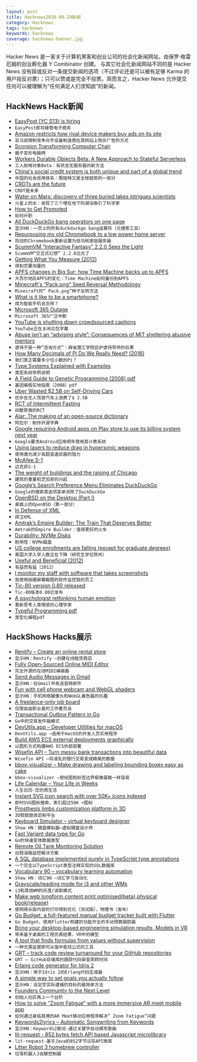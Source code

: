 ```yaml
---
layout: post
title: Hacknews2020-09-29新闻
category: Hacknews
tags: hacknews
keywords: hacknews
coverage: hacknews-banner.jpg
---
```


Hacker News 是一家关于计算机黑客和创业公司的社会化新闻网站，由保罗·格雷厄姆的创业孵化器 Y Combinator 创建。
与其它社会化新闻网站不同的是 Hacker News 没有踩或反对一条提交新闻的选项（不过评论还是可以被有足够 Karma 的用户投反对票）；只可以赞或是完全不投票。简而言之，Hacker News 允许提交任何可以被理解为“任何满足人们求知欲”的新闻。

## HackNews Hack新闻


- [EasyPost (YC S13) is hiring](https://www.easypost.com/careers)
- `EasyPost即将接管电子商务`
- [Amazon restricts how rival device makers buy ads on its site](https://www.wsj.com/articles/amazon-restricts-advertising-competitor-device-makers-roku-arlo-11600786638)
- `亚马逊限制竞争对手设备制造商在其网站上购买广告的方式`
- [Scorpion Transforming Computer Chair](https://www.cluvens.net/news/this-villainous-scorpion-can-transform)
- `蝎子变形电脑椅`
- [Workers Durable Objects Beta: A New Approach to Stateful Serverless](https://blog.cloudflare.com/introducing-workers-durable-objects/)
- `工人耐用对象Beta：有状态无服务器的新方法`
- [China's social credit system is both unique and part of a global trend](https://tutanota.com/blog/posts/social-credit-system-china/)
- `中国的社会信用体系：既独特又是全球趋势的一部分`
- [CRDTs are the future](https://josephg.com/blog/crdts-are-the-future/)
- `CRDT是未来`
- [Water on Mars: discovery of three buried lakes intrigues scientists](https://www.nature.com/articles/d41586-020-02751-1)
- `火星上的水：发现了三个埋在地下的湖泊吸引了科学家`
- [How to Get Promoted](https://defmacro.substack.com/p/how-to-get-promoted)
- `如何升职`
- [All DuckDuckGo bang operators on one page](https://mosermichael.github.io/duckduckbang/html/main.html)
- `显示HN：一页上的所有duckduckgo bang运算符（元搜索工具）`
- [Repurposing my old Chromebook to a low power home server](https://tamas.dev/repurpose/asus/c300/chromebook/home/server/chromeos/linux/docker/containers/2020/09/28/repurpose-chromebook-low-power-home-server.html)
- `将旧的Chromebook重新设置为低功耗家庭服务器`
- [ScummVM “Interactive Fantasy” 2.2.0 Sees the Light](https://www.scummvm.org/news/20200927/)
- `ScummVM“交互式幻想” 2.2.0见光了`
- [Getting What You Measure (2012)](https://queue.acm.org/detail.cfm?id=2229115)
- `得到您要测量的`
- [APFS changes in Big Sur: how Time Machine backs up to APFS](https://eclecticlight.co/2020/06/29/apfs-changes-in-big-sur-how-time-machine-backs-up-to-apfs-and-more/)
- `大苏尔地区APFS的变化：Time Machine如何备份到APFS`
- [Minecraft's “Pack.png” Seed Reversal Methodology](https://docs.google.com/document/d/1PpZqHWXPLjOsXf_T7uyH4rWuxUMxzBlxvv5gm19P_Z8/edit#)
- `Minecraft的“ Pack.png”种子反转方法`
- [What is it like to be a smartphone?](http://www.roughtype.com/?p=8528)
- `成为智能手机会怎样？`
- [Microsoft 365 Outage](https://status.office365.com)
- `Microsoft 365广泛中断`
- [YouTube is shutting down crowdsourced captions](https://arstechnica.com/gadgets/2020/09/youtube-celebrates-deaf-awareness-week-by-killing-crowd-sourced-captions/)
- `YouTube正在关闭众包字幕`
- [Abuse isn’t an “advising style”: Consequences of MIT sheltering abusive mentors](https://blog.usejournal.com/abuse-isnt-an-advising-style-the-consequences-of-mit-sheltering-abuse-behind-mentorship-e77b029bc19a)
- `虐待不是一种“咨询方式”：麻省理工学院庇护虐待导师的后果`
- [How Many Decimals of Pi Do We Really Need? (2016)](https://www.jpl.nasa.gov/edu/news/2016/3/16/how-many-decimals-of-pi-do-we-really-need/)
- `我们真正需要多少位小数的Pi？ `
- [Type Systems Explained with Examples](https://thevaluable.dev/type-system-explained/)
- `类型系统举例说明`
- [A Field Guide to Genetic Programming (2008) pdf](http://libros.metabiblioteca.org:8080/bitstream/001/184/4/978-1-4092-0073-4.pdf)
- `基因编程实地指南（2008）pdf`
- [Uber Wasted $2.5B on Self-Driving Cars](https://www.theinformation.com/articles/infighting-busywork-missed-warnings-how-uber-wasted-2-5-billion-on-self-driving-cars)
- `优步在无人驾驶汽车上浪费了$ 2.5B`
- [RCT of Intermittent Fasting](https://jamanetwork.com/journals/jamainternalmedicine/fullarticle/2771095)
- `间歇禁食的RCT`
- [Alar: The making of an open-source dictionary](https://zerodha.tech/blog/alar-the-making-of-an-open-source-dictionary/)
- `阿拉尔：制作开源字典`
- [Google requiring Android apps on Play store to use its billing system next year](https://9to5google.com/2020/09/28/google-play-android-billing/)
- `Google要求Android应用明年使用其计费系统`
- [Using lasers to reduce drag in hypersonic weapons](https://www.thedrive.com/the-war-zone/33859/blasting-the-air-in-front-of-hypersonic-vehicles-with-lasers-could-unlock-unprecedented-speeds)
- `使用激光减少高超音速武器的阻力`
- [McAfee S-1](https://www.sec.gov/Archives/edgar/data/1783317/000119312520256766/d89887ds1.htm)
- `迈克菲S-1`
- [The weight of buildings and the raising of Chicago](https://leancrew.com/all-this/2020/09/weighing-in/)
- `建筑的重量和芝加哥的兴起`
- [Google’s Search Preference Menu Eliminates DuckDuckGo](https://spreadprivacy.com/search-preference-menu-duckduckgo-elimination/)
- `Google的搜索首选项菜单消除了DuckDuckGo`
- [OpenBSD on the Desktop (Part I)](https://paedubucher.ch/articles/2020-09-05-openbsd-on-the-desktop-part-i.html)
- `桌面上的OpenBSD（第一部分）`
- [In Defense of XML](https://blog.frankel.ch/defense-xml/)
- `捍卫XML`
- [Amtrak’s Empire Builder: The Train That Deserves Better](https://streets.mn/2020/09/28/amtraks-empire-builder-the-train-that-deserves-better/)
- `Amtrak的Empire Builder：值得更好的火车`
- [Durability: NVMe Disks](https://www.evanjones.ca/durability-nvme.html)
- `耐用性：NVMe磁盘`
- [US college enrollments are falling (except for graduate degrees)](https://qz.com/1909880/us-college-enrollments-are-falling-except-for-graduate-degrees/)
- `美国大学入学人数正在下降（研究生学位除外）`
- [Useful and Beneficial (2012)](http://mikekchar.github.io/portfolio//UsefulAndBeneficial)
- `有益而有益（2012）`
- [I monitor my staff with software that takes screenshots](https://www.bbc.co.uk/news/business-54289152)
- `我使用拍摄屏幕截图的软件监控我的员工`
- [Tic-80 version 0.80 released](https://github.com/nesbox/TIC-80/releases/tag/v0.80.1344)
- `Tic-80版本0.80已发布`
- [A psychologist rethinking human emotion](https://www.theguardian.com/books/2020/sep/25/im-extremely-controversial-the-psychologist-rethinking-human-emotion)
- `重新思考人类情感的心理学家`
- [Typeful Programming pdf](http://www.lucacardelli.name/Papers/TypefulProg.pdf)
- `类型化编程pdf`


## HackShows Hacks展示

- [ Rentify – Create an online rental store](https://rentify.store)
- `显示HN：Rentify –创建在线租赁商店`
- [ Fully Open-Sourced Online MIDI Editor](https://signal.vercel.app/)
- `完全开源的在线MIDI编辑器`
- [ Send Audio Messages in Gmail](https://nat.app/gmail-record-audio)
- `显示HN：在Gmail中发送音频邮件`
- [ Fun with cell phone webcam and WebGL shaders](https://acidicworks.github.io/AcidFilters/)
- `显示HN：手机网络摄像头和WebGL着色器的乐趣`
- [ A freelance-only job board](https://lancer.to)
- `仅限自由职业者的工作委员会`
- [ Transactional Outbox Pattern in Go](https://github.com/obsidiandynamics/goharvest)
- `Go中的交易发件箱模式`
- [ DevUtils.app – Developer Utilities for macOS](item?id=24604291)
- `DevUtils.app –适用于macOS的开发人员实用程序`
- [ Build AWS ECS external deployments graphically](https://craftydeploy.com/editor)
- `以图形方式构建AWS ECS外部部署`
- [ Wisefin API – Turn messy bank transactions into beautiful data](https://wisefin.ai?hn)
- `Wisefin API –将凌乱的银行交易变成精美的数据`
- [ bbox-visualizer – Make drawing and labeling bounding boxes easy as cake](https://github.com/shoumikchow/bbox-visualizer)
- `bbox-visualizer –使绘图和标签边界框像蛋糕一样容易`
- [ Life Calendar – Your Life in Weeks](https://life-calendar-in-weeks.vercel.app)
- `人生日历-您的周生活`
- [ Instant SVG icon search with over 50K+ icons indexed](https://iconsear.ch/search.html)
- `即时SVG图标搜索，索引超过50K +图标`
- [ Prosthesis limbs customization platform in 3D](http://coleg.co)
- `3D假肢肢体定制平台`
- [ Keyboard Simulator – virtual keyboard designer](https://keyboardsimulator.xyz/)
- `Show HN：键盘模拟器–虚拟键盘设计师`
- [ Fast Variant data type for Go](https://github.com/tigrannajaryan/govariant)
- `Go的快速变体数据类型`
- [ Remote Oil Tank Monitoring Solution](http://myoilguage.com/)
- `远程油箱监控解决方案`
- [ A SQL database implemented purely in TypeScript type annotations](https://github.com/codemix/ts-sql)
- `一个完全以TypeScript类型注释实现的SQL数据库`
- [ Vocabulary 90 – vocabulary learning automation](https://gsuite.google.com/marketplace/app/vocabulary_90/637385062408)
- `Show HN：词汇90 –词汇学习自动化`
- [ Grayscale/reading mode for i3 and other WMs](https://github.com/kantord/compton-grayscale-reading-mode)
- `i3和其他WM的灰度/读取模式`
- [ Make web longform content print optimised(beta),physical book(release)](http://myscreenbreak.com)
- `使网络长版内容的打印得到优化（测试版），物理书（发布）`
- [ Go Budget, a full-featured manual budget tracker built with Flutter](item?id=24616940)
- `Go Budget，使用Flutter构建的功能齐全的手动预算跟踪器`
- [ Bring your desktop-based engineering simulation results, Models in VR](http://visulity.com)
- `带来基于桌面的工程仿真结果，VR中的模型`
- [ A tool that finds formulas from values without supervision](https://turingbotsoftware.github.io/)
- `一种无需监督即可从值中查找公式的工具`
- [ GRT – track code review turnaround for your GitHub repositories](https://github.com/aavshr/grt)
- `GRT – GitHub存储库的跟踪代码审查周转时间`
- [ Erlang code generator for Idris 2](https://github.com/chrrasmussen/Idris2-Erlang)
- `显示HN：用于Idris 2的Erlang代码生成器`
- [ A simple way to set goals you actually follow](https://motion.hoanhan.co/)
- `显示HN：设定您实际遵循的目标的最简单方法`
- [ Founders Community to the Next Level](https://peerpull.com/)
- `创始人社区再上一个台阶`
- [ How to solve “Zoom Fatigue” with a more immersive AR meet mobile app](https://varaxr.com)
- `如何通过身临其境的AR Meet移动应用程序解决“ Zoom Fatigue”问题`
- [ Keywords2lyrics – Automatic Songwriting from Keywords](http://lyrics.mathigatti.com/)
- `显示HN：Keywords2歌词-通过关键字自动撰写歌曲`
- [ lit-request - 852 bytes fetch API based Javascript microlibrary](https://github.com/thobyv/lit-request#readme)
- `lit-request-基于Java的852字节访存API微库`
- [ Litter Robot 3 homebrew controller](https://litter-controller.smaslennikov.com/)
- `垃圾机器人3自酿控制器`


